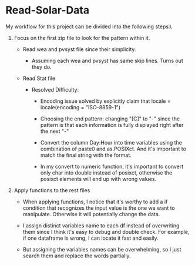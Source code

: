 # Read-Solar-Data
My workflow for this project can be divided into the following steps:\

1.  Focus on the first zip file to look for the pattern within it.
    -   Read wea and pvsyst file since their simplicity.

        -   Assuming each wea and pvsyst has same skip lines. Turns out they do.

    -   Read Stat file

        -   Resolved Difficulty:

            -   Encoding issue solved by explicitly claim that locale = locale(encoding = "ISO-8859-1")

            -   Choosing the end pattern: changing "[C]" to "-" since the pattern is that each information is fully displayed right after the next "-"

            -   Convert the column Day:Hour into time variables using the combination of paste0 and as.POSIXct. And it's important to match the final string with the format.

            -   In my convert to numeric function, it's important to convert only char into double instead of posixct, otherwise the posixct elements will end up with wrong values.
2.  Apply functions to the rest files
    -   When applying functions, I notice that it's worthy to add a if condition that recognizes the input value is the one we want to manipulate. Otherwise it will potentially change the data.

    -   I assign distinct variables name to each df instead of overwriting them since I think it's easy to debug and double check. For example, if one dataframe is wrong, I can locate it fast and easily.

    -   But assigning the variables names can be overwhelming, so I just search them and replace the words partially.
